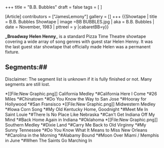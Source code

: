 +++
title = "B.B. Bubbles"
draft = false
tags = [ ]

[Article]
contributors = ["JamesLemony"]
gallery = []
+++
{{Showtape | title = B.B. Bubbles Showtape
| image =BB BUBBLES.jpg 
| aka = B.B. Bubbles
| date = November, 1983
| pttreel = y
|cabaretBB=y}}

**_Broadway Helen Henny**_ is a standard Pizza Time Theatre showtape covering a wide array of song genres with guest star Helen Henny. It was the last guest star showtape that officially made Helen was a permanent fixture.

## Segments:## 
Disclaimer: The segment list is unknown if it is fully finished or not. Many segments are still lost.

*[[File:New Graphic.png]] California Medley
*#California Here I Come
*#26 Miles
*#Chinatown
*#Do You Know the Way to San Jose
*#Hooray for Hollywood
*#San Fransisco
*[[File:New Graphic.png]] Midwestern Medley
*#Iowa Corn Song
*#My Old Kentucky Home, Goodnight
*#Meet Me In Saint Louie
*#There Is No Place Like Nebraska
*#Can't Get Indiana Off My Mind
*#Back Home Again in Indiana
*#Oklahoma
*[[File:New Graphic.png]] Southern Medley
*#Dixie Land
*#Carry Me Back to Old Virginny
*#My Sunny Tennessee
*#Do You Know What It Means to Miss New Orleans
*#Carolina in the Morning
*#Alabamy Bound
*#Moon Over Miami / Memphis in June
*#When The Saints Go Marching In